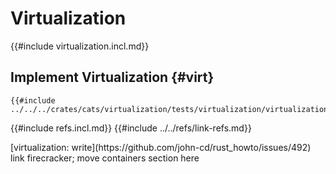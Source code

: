 # Virtualization

{{#include virtualization.incl.md}}

## Implement Virtualization {#virt}

```rust,editable
{{#include ../../../crates/cats/virtualization/tests/virtualization/virtualization1.rs:example}}
```

{{#include refs.incl.md}}
{{#include ../../refs/link-refs.md}}

<div class="hidden">
[virtualization: write](https://github.com/john-cd/rust_howto/issues/492) link firecracker; move containers section here
</div>
